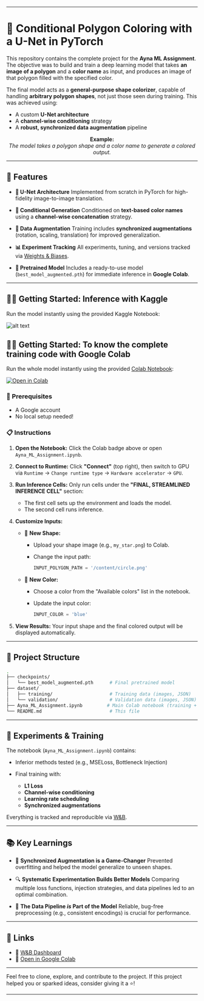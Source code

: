 
---

# 🎨 Conditional Polygon Coloring with a U-Net in PyTorch

This repository contains the complete project for the **Ayna ML Assignment**.
The objective was to build and train a deep learning model that takes **an image of a polygon** and a **color name** as input, and produces an image of that polygon filled with the specified color.

The final model acts as a **general-purpose shape colorizer**, capable of handling **arbitrary polygon shapes**, not just those seen during training. This was achieved using:

* A custom **U-Net architecture**
* A **channel-wise conditioning** strategy
* A **robust, synchronized data augmentation** pipeline

<p align="center">
  <b>Example:</b><br>
  <i>The model takes a polygon shape and a color name to generate a colored output.</i>
  
</p>



---

## 🚀 Features

* **🧠 U-Net Architecture**
  Implemented from scratch in PyTorch for high-fidelity image-to-image translation.

* **🎨 Conditional Generation**
  Conditioned on **text-based color names** using a **channel-wise concatenation** strategy.

* **🧪 Data Augmentation**
  Training includes **synchronized augmentations** (rotation, scaling, translation) for improved generalization.

* **📊 Experiment Tracking**
  All experiments, tuning, and versions tracked via [Weights & Biases](https://wandb.ai/hibifovohig3-add/ayna-ml-polygon-coloring).

* **🧠 Pretrained Model**
  Includes a ready-to-use model (`best_model_augmented.pth`) for immediate inference in **Google Colab**.

---
## 🧑‍💻 Getting Started: Inference with Kaggle

Run the model instantly using the provided Kaggle Notebook:

![alt text](https://kaggle.com/static/images/open-in-kaggle.svg)



## 🧑‍💻 Getting Started: To know the complete training code with Google Colab

Run the whole model instantly using the provided [Colab Notebook](https://colab.research.google.com/):

[![Open in Colab](https://colab.research.google.com/assets/colab-badge.svg)](https://colab.research.google.com/)

### 🔧 Prerequisites

* A Google account
* No local setup needed!

### 📋 Instructions

1. **Open the Notebook:**
   Click the Colab badge above or open `Ayna_ML_Assignment.ipynb`.

2. **Connect to Runtime:**
   Click **"Connect"** (top right), then switch to GPU via
   `Runtime` → `Change runtime type` → `Hardware accelerator` → `GPU`.

3. **Run Inference Cells:**
   Only run cells under the **"FINAL, STREAMLINED INFERENCE CELL"** section:

   * The first cell sets up the environment and loads the model.
   * The second cell runs inference.

4. **Customize Inputs:**

   * 🔷 **New Shape:**

     * Upload your shape image (e.g., `my_star.png`) to Colab.
     * Change the input path:

       ```python
       INPUT_POLYGON_PATH = '/content/circle.png'
       ```

   * 🌈 **New Color:**

     * Choose a color from the "Available colors" list in the notebook.
     * Update the input color:

       ```python
       INPUT_COLOR = 'blue'
       ```

5. **View Results:**
   Your input shape and the final colored output will be displayed automatically.

---

## 📁 Project Structure

```bash
.
├── checkpoints/
│   └── best_model_augmented.pth      # Final pretrained model
├── dataset/
│   ├── training/                     # Training data (images, JSON)
│   └── validation/                   # Validation data (images, JSON)
├── Ayna_ML_Assignment.ipynb         # Main Colab notebook (training + inference)
└── README.md                         # This file
```

---

## 🧪 Experiments & Training

The notebook (`Ayna_ML_Assignment.ipynb`) contains:

* Inferior methods tested (e.g., MSELoss, Bottleneck Injection)
* Final training with:

  * **L1 Loss**
  * **Channel-wise conditioning**
  * **Learning rate scheduling**
  * **Synchronized augmentations**

Everything is tracked and reproducible via [W\&B](https://wandb.ai/hibifovohig3-add/ayna-ml-polygon-coloring).

---

## 📚 Key Learnings

* 🔄 **Synchronized Augmentation is a Game-Changer**
  Prevented overfitting and helped the model generalize to unseen shapes.

* 🔍 **Systematic Experimentation Builds Better Models**
  Comparing multiple loss functions, injection strategies, and data pipelines led to an optimal combination.

* 🔗 **The Data Pipeline *is* Part of the Model**
  Reliable, bug-free preprocessing (e.g., consistent encodings) is crucial for performance.

---

## 📎 Links

* 🔗 [W\&B Dashboard](https://wandb.ai/hibifovohig3-add/ayna-ml-polygon-coloring)
* 🧠 [Open in Google Colab](https://colab.research.google.com/)

---

Feel free to clone, explore, and contribute to the project.
If this project helped you or sparked ideas, consider giving it a ⭐!

---

